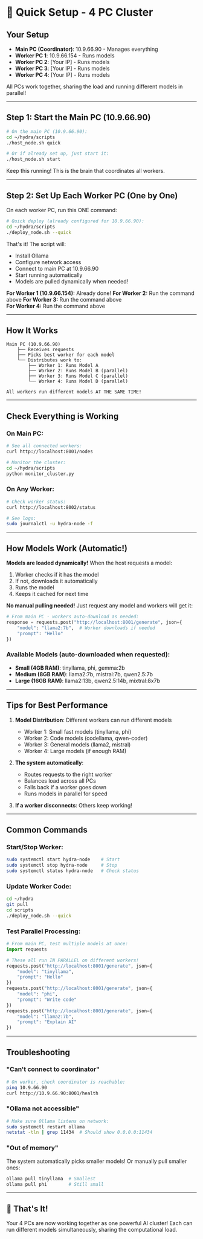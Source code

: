 # 🚀 Quick Setup - 4 PC Cluster

## Your Setup
- **Main PC (Coordinator)**: 10.9.66.90 - Manages everything
- **Worker PC 1**: 10.9.66.154 - Runs models
- **Worker PC 2**: [Your IP] - Runs models
- **Worker PC 3**: [Your IP] - Runs models
- **Worker PC 4**: [Your IP] - Runs models

All PCs work together, sharing the load and running different models in parallel!

---

## Step 1: Start the Main PC (10.9.66.90)

```bash
# On the main PC (10.9.66.90):
cd ~/hydra/scripts
./host_node.sh quick

# Or if already set up, just start it:
./host_node.sh start
```

Keep this running! This is the brain that coordinates all workers.

---

## Step 2: Set Up Each Worker PC (One by One)

On each worker PC, run this ONE command:

```bash
# Quick deploy (already configured for 10.9.66.90):
cd ~/hydra/scripts
./deploy_node.sh --quick
```

That's it! The script will:
- Install Ollama
- Configure network access
- Connect to main PC at 10.9.66.90
- Start running automatically
- Models are pulled dynamically when needed!

**For Worker 1 (10.9.66.154):** Already done!
**For Worker 2:** Run the command above
**For Worker 3:** Run the command above  
**For Worker 4:** Run the command above

---

## How It Works

```
Main PC (10.9.66.90)
    ├── Receives requests
    ├── Picks best worker for each model
    └── Distributes work to:
        ├── Worker 1: Runs Model A
        ├── Worker 2: Runs Model B (parallel)
        ├── Worker 3: Runs Model C (parallel)
        └── Worker 4: Runs Model D (parallel)

All workers run different models AT THE SAME TIME!
```

---

## Check Everything is Working

### On Main PC:
```bash
# See all connected workers:
curl http://localhost:8001/nodes

# Monitor the cluster:
cd ~/hydra/scripts
python monitor_cluster.py
```

### On Any Worker:
```bash
# Check worker status:
curl http://localhost:8002/status

# See logs:
sudo journalctl -u hydra-node -f
```

---

## How Models Work (Automatic!)

**Models are loaded dynamically!** When the host requests a model:
1. Worker checks if it has the model
2. If not, downloads it automatically
3. Runs the model
4. Keeps it cached for next time

**No manual pulling needed!** Just request any model and workers will get it:

```python
# From main PC - workers auto-download as needed:
response = requests.post("http://localhost:8001/generate", json={
    "model": "llama2:7b",  # Worker downloads if needed
    "prompt": "Hello"
})
```

### Available Models (auto-downloaded when requested):
- **Small (4GB RAM)**: tinyllama, phi, gemma:2b
- **Medium (8GB RAM)**: llama2:7b, mistral:7b, qwen2.5:7b  
- **Large (16GB RAM)**: llama2:13b, qwen2.5:14b, mixtral:8x7b

---

## Tips for Best Performance

1. **Model Distribution**: Different workers can run different models
   - Worker 1: Small fast models (tinyllama, phi)
   - Worker 2: Code models (codellama, qwen-coder)
   - Worker 3: General models (llama2, mistral)
   - Worker 4: Large models (if enough RAM)

2. **The system automatically**:
   - Routes requests to the right worker
   - Balances load across all PCs
   - Falls back if a worker goes down
   - Runs models in parallel for speed

3. **If a worker disconnects**: Others keep working!

---

## Common Commands

### Start/Stop Worker:
```bash
sudo systemctl start hydra-node    # Start
sudo systemctl stop hydra-node     # Stop
sudo systemctl status hydra-node   # Check status
```

### Update Worker Code:
```bash
cd ~/hydra
git pull
cd scripts
./deploy_node.sh --quick
```

### Test Parallel Processing:
```python
# From main PC, test multiple models at once:
import requests

# These all run IN PARALLEL on different workers!
requests.post("http://localhost:8001/generate", json={
    "model": "tinyllama",
    "prompt": "Hello"
})
requests.post("http://localhost:8001/generate", json={
    "model": "phi", 
    "prompt": "Write code"
})
requests.post("http://localhost:8001/generate", json={
    "model": "llama2:7b",
    "prompt": "Explain AI"
})
```

---

## Troubleshooting

### "Can't connect to coordinator"
```bash
# On worker, check coordinator is reachable:
ping 10.9.66.90
curl http://10.9.66.90:8001/health
```

### "Ollama not accessible"
```bash
# Make sure Ollama listens on network:
sudo systemctl restart ollama
netstat -tln | grep 11434  # Should show 0.0.0.0:11434
```

### "Out of memory"
The system automatically picks smaller models! Or manually pull smaller ones:
```bash
ollama pull tinyllama  # Smallest
ollama pull phi        # Still small
```

---

## 🎉 That's It!

Your 4 PCs are now working together as one powerful AI cluster! Each can run different models simultaneously, sharing the computational load.